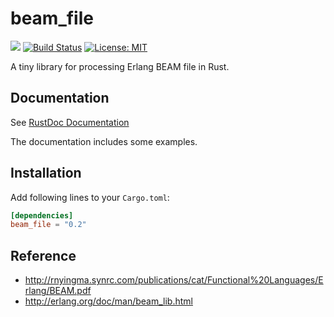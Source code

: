 beam_file
=========

[![](http://meritbadge.herokuapp.com/beam_file)](https://crates.io/crates/beam_file)
[![Build Status](https://travis-ci.org/sile/beam_file.svg?branch=master)](https://travis-ci.org/sile/beam_file)
[![License: MIT](https://img.shields.io/badge/license-MIT-blue.svg)](LICENSE)

A tiny library for processing Erlang BEAM file in Rust.

Documentation
-------------

See [RustDoc Documentation](https://docs.rs/beam_file)

The documentation includes some examples.

Installation
------------

Add following lines to your `Cargo.toml`:

```toml
[dependencies]
beam_file = "0.2"
```

Reference
---------

- http://rnyingma.synrc.com/publications/cat/Functional%20Languages/Erlang/BEAM.pdf
- http://erlang.org/doc/man/beam_lib.html
